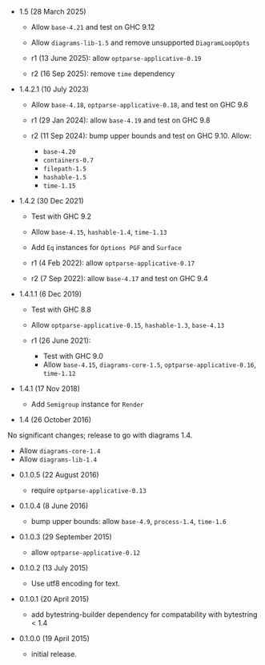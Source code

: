 * 1.5 (28 March 2025)

  - Allow `base-4.21` and test on GHC 9.12
  - Allow `diagrams-lib-1.5` and remove unsupported `DiagramLoopOpts`

  - r1 (13 June 2025): allow `optparse-applicative-0.19`
  - r2 (16 Sep 2025): remove `time` dependency

* 1.4.2.1 (10 July 2023)

  - Allow `base-4.18`, `optparse-applicative-0.18`, and test on GHC 9.6

  - r1 (29 Jan 2024): allow `base-4.19` and test on GHC 9.8
  - r2 (11 Sep 2024): bump upper bounds and test on GHC 9.10. Allow:
      - `base-4.20`
      - `containers-0.7`
      - `filepath-1.5`
      - `hashable-1.5`
      - `time-1.15`

* 1.4.2 (30 Dec 2021)

  - Test with GHC 9.2
  - Allow `base-4.15`, `hashable-1.4`, `time-1.13`
  - Add `Eq` instances for `Options PGF` and `Surface`

  - r1 (4 Feb 2022): allow `optparse-applicative-0.17`
  - r2 (7 Sep 2022): allow `base-4.17` and test on GHC 9.4

* 1.4.1.1 (6 Dec 2019)

  - Test with GHC 8.8
  - Allow `optparse-applicative-0.15`, `hashable-1.3`, `base-4.13`

  - r1 (26 June 2021):
      - Test with GHC 9.0
      - Allow `base-4.15`, `diagrams-core-1.5`, `optparse-applicative-0.16`, `time-1.12`

* 1.4.1 (17 Nov 2018)

  - Add `Semigroup` instance for `Render`

* 1.4 (26 October 2016)

No significant changes; release to go with diagrams 1.4.

  - Allow `diagrams-core-1.4`
  - Allow `diagrams-lib-1.4`

* 0.1.0.5 (22 August 2016)

  - require `optparse-applicative-0.13`

* 0.1.0.4 (8 June 2016)

  - bump upper bounds: allow `base-4.9`, `process-1.4`, `time-1.6`

* 0.1.0.3 (29 September 2015)

  - allow `optparse-applicative-0.12`

* 0.1.0.2 (13 July 2015)

  - Use utf8 encoding for text.

* 0.1.0.1 (20 April 2015)

  - add bytestring-builder dependency for compatability with bytestring
    < 1.4

* 0.1.0.0 (19 April 2015)

  - initial release.
